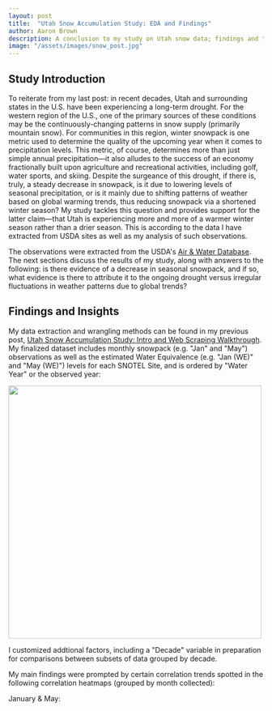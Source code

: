 ```yaml
---
layout: post
title:  "Utah Snow Accumulation Study: EDA and Findings"
author: Aaron Brown
description: A conclusion to my study on Utah snow data; findings and takeaways.
image: "/assets/images/snow_post.jpg"
--- 
```


## Study Introduction

To reiterate from my last post: in recent decades, Utah and surrounding states in the U.S. have been experiencing a long-term drought. For the western region of the U.S., one of the primary sources of these conditions may be the continuously-changing patterns in snow supply (primarily mountain snow). For communities in this region, winter snowpack is one metric used to determine the quality of the upcoming year when it comes to precipitation levels. This metric, of course, determines more than just simple annual precipitation—it also alludes to the success of an economy fractionally built upon agriculture and recreational activities, including golf, water sports, and skiing. Despite the surgeance of this drought, if there is, truly, a steady decrease in snowpack, is it due to lowering levels of seasonal precipitation, or is it mainly due to shifting patterns of weather based on global warming trends, thus reducing snowpack via a shortened winter season? My study tackles this question and provides support for the latter claim—that Utah is experiencing more and more of a warmer winter season rather than a drier season. This is according to the data I have extracted from USDA sites as well as my analysis of such observations.

The observations were extracted from the USDA's [Air & Water Database](https://wcc.sc.egov.usda.gov/nwcc/snow-course-sites.jsp?state=UT). The next sections discuss the results of my study, along with answers to the following: is there evidence of a decrease in seasonal snowpack, and if so, what evidence is there to attribute it to the ongoing drought versus irregular fluctuations in weather patterns due to global trends?


## Findings and Insights

My data extraction and wrangling methods can be found in my previous post, [Utah Snow Accumulation Study: Intro and Web Scraping Walkthrough](https://aajb99.github.io/2023/11/14/proj-p1.html). My finalized dataset includes monthly snowpack (e.g. "Jan" and "May") observations as well as the estimated Water Equivalence (e.g. "Jan (WE)" and "May (WE)") levels for each SNOTEL Site, and is ordered by "Water Year" or the observed year:

<img src="{{site.url}}/{{site.baseurl}}/assets/images/site_snow_dataset.png" alt="" style="width:500px;"/>

I customized addtional factors, including a "Decade" variable in preparation for comparisons between subsets of data grouped by decade.

My main findings were prompted by certain correlation trends spotted in the following correlation heatmaps (grouped by month collected):

January & May:
<html lang="en">
<head>
    <meta charset="UTF-8">
    <meta name="viewport" content="width=device-width, initial-scale=1.0">
    <style>
        .image-container {
            display: inline-block; /* or use "flex" for a flexible layout */
            margin-right: 10px; /* Optional margin between images */
        }

        img {
            width: 400px; /* Set the width of your images */
            height: auto; /* Maintain aspect ratio */
        }
    </style>
    <title>Side-by-Side Images</title>
</head>
<body>
    <div class='image-container'>
        <img src="{{site.url}}/{{site.baseurl}}/assets/images/snowcorr1.png" alt="" style="width:400px;"/>
    </div>
    <div class='image-container'>
        <img src="{{site.url}}/{{site.baseurl}}/assets/images/snowcorr2.png" alt="" style="width:400px;"/>
    </div>
</body>
</html>

## Key Takeaways

## Conclusion
